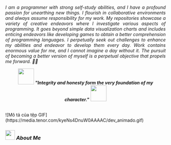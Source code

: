 <p align="justify">
  <em>
	  I am a programmer with strong self-study abilities, and I have a profound passion for unearthing new things. I flourish in collaborative environments and always assume responsibility for my work. My repositories showcase a variety of creative endeavors where I investigate various aspects of programming. It goes beyond simple data visualization charts and includes enticing endeavors like developing games to obtain a better comprehension of programming languages. I perpetually seek out challenges to enhance my abilities and endeavor to develop them every day. Work contains enormous value for me, and I cannot imagine a day without it. The pursuit of becoming a better version of myself is a perpetual objective that propels me forward. 👨‍💻
  </em> 
  <br>
</p>
<p align="center">
	<img src="./images/dog_2.gif" width="50" /> <b><i>"Integrity and honesty form the very foundation of my character."</i></b> <img src="./images/dog_1.gif" width="50" />
</p>

<br>
![Mô tả của tệp GIF](https://media.tenor.com/kyeNs4DnuW0AAAAC/dev_animado.gif)


### <img src="./images/stats.gif" width="30px"> **_About Me_**
